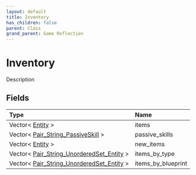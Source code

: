 ```yaml
---
layout: default
title: Inventory
has_children: false
parent: Class
grand_parent: Game Reflection
---
```

# Inventory
Description 

## Fields

| Type | Name |
|:-------------|:--------------|
| Vector< [Entity](/docs/game-reflection/classes/entity) > | items |
| Vector< [Pair_String_PassiveSkill](/docs/game-reflection/classes/pair__string__passive_skill) > | passive_skills |
| Vector< [Entity](/docs/game-reflection/classes/entity) > | new_items |
| Vector< [Pair_String_UnorderedSet_Entity](/docs/game-reflection/classes/pair__string__unordered_set__entity) > | items_by_type |
| Vector< [Pair_String_UnorderedSet_Entity](/docs/game-reflection/classes/pair__string__unordered_set__entity) > | items_by_blueprint |

